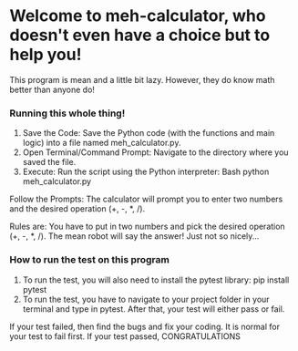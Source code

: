 # Welcome to meh-calculator, who doesn't even have a choice but to help you!
This program is mean and a little bit lazy. However, they do know math better than anyone do!


### Running this whole thing!

1. Save the Code: Save the Python code (with the functions and main logic) into a file named meh_calculator.py.
2. Open Terminal/Command Prompt: Navigate to the directory where you saved the file.
3. Execute: Run the script using the Python interpreter: Bash python meh_calculator.py

Follow the Prompts: The calculator will prompt you to enter two numbers and the desired operation (+, -, *, /).

Rules are: You have to put in two numbers and pick the desired operation (+, -, *, /). The mean robot will say the answer! Just not so nicely...

### How to run the test on this program
1. To run the test, you will also need to install the pytest library:
   pip install pytest
2. To run the test, you have to navigate to your project folder in your terminal and type in pytest. After that, your test will either pass or fail.

If your test failed, then find the bugs and fix your coding. It is normal for your test to fail first.
If your test passed, CONGRATULATIONS
